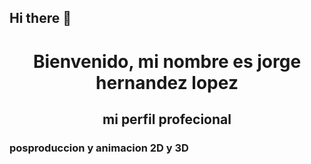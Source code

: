 ## Hi there 👋
<h1 align="center">Bienvenido, mi nombre es jorge hernandez lopez</h1>
<h2 align="center">mi perfil profecional</h2>
<h3 algn="center">posproduccion y animacion 2D y 3D</h3>


<p align="center"><img>
<!--
**chema1056/chema1056** is a ✨ _special_ ✨ repository because its `README.md` (this file) appears on your GitHub profile.

Here are some ideas to get you started:

- 🔭 I’m currently working on ...
- 🌱 I’m currently learning ...
- 👯 I’m looking to collaborate on ...
- 🤔 I’m looking for help with ...
- 💬 Ask me about ...
- 📫 How to reach me: ...
- 😄 Pronouns: ...
- ⚡ Fun fact: ...
-->
